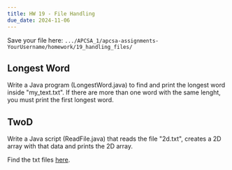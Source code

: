 ```yaml
---
title: HW 19 - File Handling
due_date: 2024-11-06
---
```


Save your file here: ```.../APCSA_1/apcsa-assignments-YourUsername/homework/19_handling_files/```

## Longest Word

Write a Java program (LongestWord.java) to find and print the longest word inside "my_text.txt". If there are more than one word with the same lenght, you must print the first longest word.

## TwoD

Write a Java script (ReadFile.java) that reads the file "2d.txt", creates a 2D array with that data and prints the 2D array.

Find the txt files [here](https://github.com/novillo-cs/apcsa_material/blob/main/homework/19_handling_files/).
